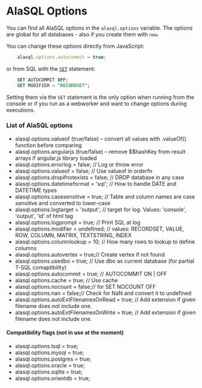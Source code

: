 # AlaSQL Options

You can find all AlaSQL options in the `alasql.options` variable. The options are global for all databases - also if you create them with `new`.

You can change these options directly from JavaScript:

```js
    alasql.options.autocommit = true;
```
or from SQL with the [`SET`](Set) statement:

```sql
    SET AUTOCOMMIT OFF;
    SET MODIFIER = "RECORDSET";
```

Setting them via the `SET` statement is the only option when running from the console or if you run as a webworker and want to change options during executions. 

### List of AlaSQL options

* alasql.options.valueof (true/false) – convert all values with .valueOf() function before comparing
* alasql.options.angularjs (true/false) – remove $$hashKey from result arrays if angular.js library loaded 
* alasql.options.errorlog = false; // Log or throw error
* alasql.options.valueof = false; // Use valueof in orderfn
* alasql.options.dropifnotexists = false; // DROP database in any case
* alasql.options.datetimeformat = 'sql'; // How to handle DATE and DATETIME types
* alasql.options.casesensitive = true; // Table and column names are case sensitive and converted to lower-case
* alasql.options.logtarget = 'output'; // target for log. Values: 'console', 'output', 'id' of html tag
* alasql.options.logprompt = true; // Print SQL at log
* alasql.options.modifier = undefined; // values: RECORDSET, VALUE, ROW, COLUMN, MATRIX, TEXTSTRING, INDEX
* alasql.options.columnlookup = 10;  // How many rows to lookup to define columns
* alasql.options.autovertex = true;// Create vertex if not found
* alasql.options.usedbo = true; // Use dbo as current database (for partial T-SQL comaptibility)
* alasql.options.autocommit = true; // AUTOCOMMIT ON | OFF
* alasql.options.cache = true; // Use cache
* alasql.options.nocount = false;// for SET NOCOUNT OFF
* alasql.options.nan = false;// Check for NaN and convert it to undefined
* alasql.options.autoExtFilenamesOnRead = true; // Add extension if given filename does not include one.  
* alasql.options.autoExtFilenamesOnWrite = true; // Add extension if given filename does not include one.  


#### Compatibility flags (not in use at the moment)
* alasql.options.tsql = true;
* alasql.options.mysql = true;
* alasql.options.postgres = true;
* alasql.options.oracle = true;
* alasql.options.sqlite = true;
* alasql.options.orientdb = true;

